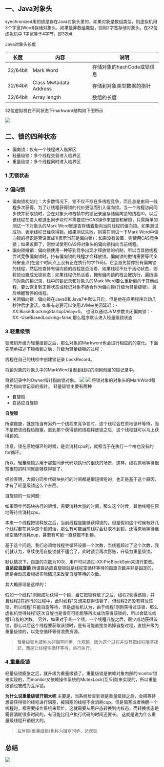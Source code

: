 ## 一、Java对象头
synchronized用的锁是存在Java对象头里的，如果对象是数组类型，则虚拟机用3个字宽(Word)存储对象头，如果是非数组类型，则用2字宽存储对象头。在32位虚拟机中
1字宽等于4字节，即32bit

Java对象头长度

长度|内容|说明
---|---|---
32/64bit|Mark Word|存储对象的hashCode或锁信息
32/64bit|Class Mwtadata Address|存储到对象类型数据的指针
32/64bit|Array length|数组的长度

32位虚拟机在不同状态下markword结构如下图所示

![](http://m.qpic.cn/psb?/V12X9A3m33wlIQ/gC8TOWegaWUScg.WZMCuce1ZZKDeIt1H.oAksycV5P0!/b/dFcAAAAAAAAA&bo=nQMvAZ0DLwEDCSw!&rf=viewer_4)

## 二、锁的四种状态
+ 偏向锁：仅有一个线程进入临界区
+ 轻量级锁：多个线程交替进入临界区
+ 重量级锁：多个线程同时进入临界区
### 1.无锁状态
### 2.偏向锁
+ 偏向锁初始化：大多数情况下，锁不仅不存在多线程竞争，而且总是由同一线程多次获得，为了让线程获得锁的代价更低而引入偏向锁。当一个线程访问同步快并获取锁时，会在对象头和栈帧中的锁记录里存储偏向锁的线程ID，以后该线程在进入和退出同步块时不需要进行CAS操作来加锁和解锁，只需简单的测试一下对象头的Mark Word里是否存储着指向当前线程的偏向锁。如果测试成功，表示线程已经获得锁。如果测试失败，则需在测试一下Mark Word中偏向锁的标识是否设置成1(表示当前是偏向锁)：如果没有设置，则使用CAS竞争锁；如果设置了，则尝试使用CAS将对象头的偏向锁指向当前线程。
+ 偏向锁撤销：偏向锁使用一种等到竞争出现才释放锁的机制，所以当其他线程尝试竞争偏向锁时，持有偏向锁的线程才会释放锁。偏向锁的撤销需要等代全局安全点(在这个时间点上没有正在执行的字节码)。它会首先暂停拥有偏向锁的线程，然后检查持有偏向锁的线程是否活着，如果线程不处于活动状态，则将锁设置成无锁状态；如果线程仍热活着，拥有偏向锁的栈会被执行，遍历偏向对象的锁记录，栈中的锁记录和对象头的Mark Word要么重新偏向于其他线程，要么恢复到无锁状态或标记对象不适合作为偏向锁(升级为轻量级锁)，最后唤醒暂停的线程。
+ 关闭偏向锁：偏向锁在Java6和Java7中默认开启，但是他在应用程序启动几秒钟后才激活，如果有必要可以使用JVM来关闭延迟：-XX:BiasedLockingStartupDelay=0。
也可以通过JVM参数关闭偏向锁：-XX:-UseBiasedLocking=false,那么程序默认进入轻量级锁状态
### 3.轻量级锁
锁撤销升级为轻量级锁之后，那么对象的Markword也会进行相应的的变化。下面先简单描述下锁撤销之后，升级为轻量级锁的过程：

线程在自己的栈桢中创建锁记录 LockRecord。

将锁对象的对象头中的MarkWord复制到线程的刚刚创建的锁记录中。

将锁记录中的Owner指针指向锁对象。
![](http://m.qpic.cn/psb?/V12X9A3m33wlIQ/e4wSm4oYf*sJS2H6sEky4Cme2Ia4YAnELQg3zSJfjvg!/b/dFMBAAAAAAAA&bo=0QJYAdECWAEDCSw!&rf=viewer_4)
![](http://m.qpic.cn/psb?/V12X9A3m33wlIQ/ZiFvdlZ4yGmcaK.VmlXTwS3ZudhLDcIwUBXvVS56IVY!/b/dEkBAAAAAAAA&bo=JQJXASUCVwEDCSw!&rf=viewer_4)
将锁对象的对象头的MarkWord替换为指向锁记录的指针。
轻量级锁主要有两种
+ 自旋锁
+ 自适应自旋锁

**自旋锁** 

所谓自旋，就是指当有另外一个线程来竞争锁时，这个线程会在原地循环等待，而不是把该线程给阻塞，直到那个获得锁的线程释放锁之后，这个线程就可以马上获得锁的。

注意，锁在原地循环的时候，是会消耗cpu的，就相当于在执行一个啥也没有的for循环。

所以，轻量级锁适用于那些同步代码块执行的很快的场景，这样，线程原地等待很短很短的时间就能够获得锁了。

经验表明，大部分同步代码块执行的时间都是很短很短的，也正是基于这个原因，才有了轻量级锁这么个东西。

自旋锁的一些问题:

如果同步代码块执行的很慢，需要消耗大量的时间，那么这个时侯，其他线程在原地等待空消耗cpu。

本来一个线程把锁释放之后，当前线程是能够获得锁的，但是假如这个时候有好几个线程都在竞争这个锁的话，那么有可能当前线程会获取不到锁，还得原地等待继续空循环消耗cup，甚至有可能一直获取不到锁。

基于这个问题，我们必须给线程空循环设置一个次数，当线程超过了这个次数，我们就认为，继续使用自旋锁就不适合了，此时锁会再次膨胀，升级为重量级锁。

默认情况下，自旋的次数为10次，用户可以通过-XX:PreBlockSpin来进行更改。
**自适应自旋锁**
所谓自适应自旋锁就是线程空循环等待的自旋次数并非是固定的，而是会动态着根据实际情况来改变自旋等待的次数。

其大概原理是这样的：

假如一个线程1刚刚成功获得一个锁，当它把锁释放了之后，线程2获得该锁，并且线程2在运行的过程中，此时线程1又想来获得该锁了，但线程2还没有释放该锁，所以线程1只能自旋等待，但是虚拟机认为，由于线程1刚刚获得过该锁，那么虚拟机觉得线程1这次自旋也是很有可能能够再次成功获得该锁的，所以会延长线程1自旋的次数。
另外，如果对于某一个锁，一个线程自旋之后，很少成功获得该锁，那么以后这个线程要获取该锁时，是有可能直接忽略掉自旋过程，直接升级为重量级锁的，以免空循环等待浪费资源。

>轻量级锁也被称为非阻塞同步、乐观锁，因为这个过程并没有把线程阻塞挂起，而是让线程空循环等待，串行执行。
### 4.重量级锁
轻量级锁膨胀之后，就升级为重量级锁了。重量级锁是依赖对象内部的monitor锁来实现的，而monitor又依赖操作系统的MutexLock(互斥锁)来实现的，所以重量级锁也被成为互斥锁。

**为什么说重量级锁开销大呢**
主要是，当系统检查到锁是重量级锁之后，会把等待想要获得锁的线程进行阻塞，被阻塞的线程不会消耗cup。但是阻塞或者唤醒一个线程时，都需要操作系统来帮忙，这就需要从用户态转换到内核态，而转换状态是需要消耗很多时间的，有可能比用户执行代码的时间还要长。
这就是说为什么重量级线程开销很大的。

>互斥锁(重量级锁)也称为阻塞同步、悲观锁
## 总结
![](http://r.photo.store.qq.com/psb?/V12X9A3m33wlIQ/q1M*CqvfhHB9aYG9tQ3U0OuVcGWQgYEHCI3iYD0rbd0!/r/dDEBAAAAAAAA)
